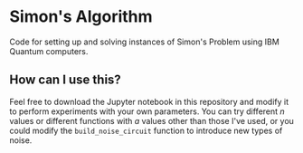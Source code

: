 # Simon's Algorithm
Code for setting up and solving instances of Simon's Problem using IBM Quantum computers.

## How can I use this?
Feel free to download the Jupyter notebook in this repository and modify it to perform experiments with your own parameters. You can try different *n* values or different functions with *a* values other than those I've used, or you could modify the `build_noise_circuit` function to introduce new types of noise.
